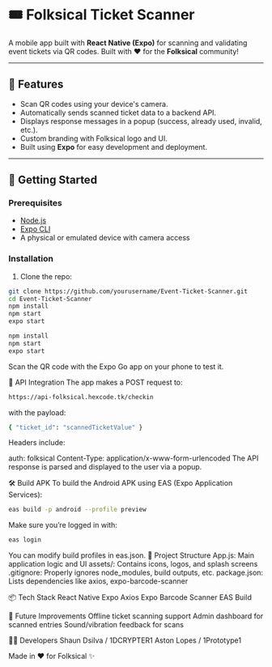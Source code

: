 # 🎟️ Folksical Ticket Scanner

A mobile app built with **React Native (Expo)** for scanning and validating event tickets via QR codes. Built with ❤️ for the **Folksical** community!

---

## 📲 Features

- Scan QR codes using your device's camera.
- Automatically sends scanned ticket data to a backend API.
- Displays response messages in a popup (success, already used, invalid, etc.).
- Custom branding with Folksical logo and UI.
- Built using **Expo** for easy development and deployment.

---

## 🚀 Getting Started

### Prerequisites

- [Node.js](https://nodejs.org/)
- [Expo CLI](https://docs.expo.dev/get-started/installation/)
- A physical or emulated device with camera access

### Installation

1. Clone the repo:

```bash
git clone https://github.com/yourusername/Event-Ticket-Scanner.git
cd Event-Ticket-Scanner
npm install
npm start
expo start
```

```bash
npm install
npm start
expo start
```
Scan the QR code with the Expo Go app on your phone to test it.

🔐 API Integration
The app makes a POST request to:
```bash
https://api-folksical.hexcode.tk/checkin
```
with the payload:
```bash
{ "ticket_id": "scannedTicketValue" }
```
Headers include:

auth: folksical
Content-Type: application/x-www-form-urlencoded
The API response is parsed and displayed to the user via a popup.

🛠 Build APK
To build the Android APK using EAS (Expo Application Services):
```bash
eas build -p android --profile preview
```
Make sure you’re logged in with:
```bash
eas login
```
You can modify build profiles in eas.json.
📁 Project Structure
App.js: Main application logic and UI
assets/: Contains icons, logos, and splash screens
.gitignore: Properly ignores node_modules, build outputs, etc.
package.json: Lists dependencies like axios, expo-barcode-scanner

📦 Tech Stack
React Native
Expo
Axios
Expo Barcode Scanner
EAS Build

🧪 Future Improvements
Offline ticket scanning support
Admin dashboard for scanned entries
Sound/vibration feedback for scans

🧑‍💻 Developers
Shaun Dsilva / 1DCRYPTER1
Aston Lopes / 1Prototype1

Made in ❤️ for Folksical ✨
